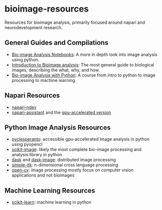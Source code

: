# bioimage-resources

Resources for bioimage analysis, primarily focused around napari and neurodevelopment research.

## General Guides and Compilations

* [Bio-image Analysis Notebooks](https://haesleinhuepf.github.io/BioImageAnalysisNotebooks/intro.html): A more in depth look into image analysis using python.
* [Introduction to Bioimage analysis](https://bioimagebook.github.io/): The most general guide to biological images, describing the what, why, and how.
* [Bio-image Analysis with Python](https://github.com/BiAPoL/Bio-image_Analysis_with_Python): A course from intro to python to image processing to machine learning.

## Napari Resources

* [napari-ndev](https://github.com/timmonko/napari-ndev)
* [napari-assistant](https://github.com/haesleinhuepf/napari-assistant) and the [gpu-accelerated version](https://www.napari-hub.org/plugins/napari-pyclesperanto-assistant)

## Python Image Analysis Resources

* [pyclesperanto](https://github.com/clEsperanto/pyclesperanto_prototype): accessible gpu-accelerated image analysis in python using pyopencl
* [scikit-image](https://scikit-image.org/): likely the most complete bio-image processing and analysis library in python
* [dask](https://docs.dask.org/en/stable/) and [dask-image](https://image.dask.org/en/latest/): distributed image processing
* [simple-itk](https://simpleitk.org/): n-dimensional cross language processing
* [open-cv](https://opencv.org/): image processing mostly focus on computer vision applications and not bioimages

## Machine Learning Resources

* [scikit-learn](https://scikit-learn.org/stable/): machine learning in python